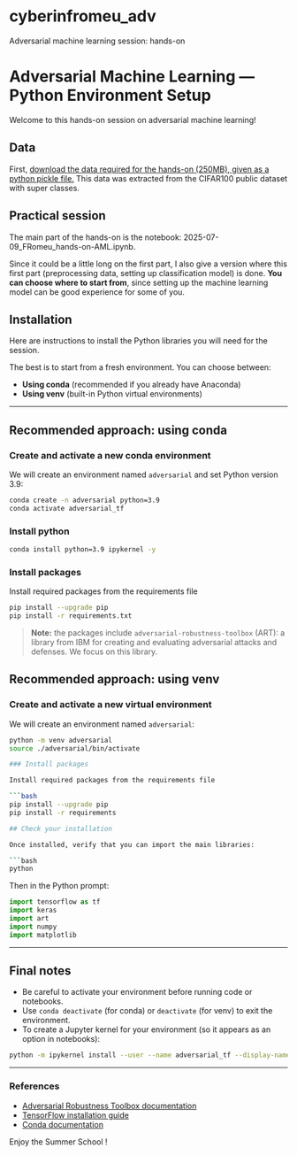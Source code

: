 # cyberinfromeu_adv
Adversarial machine learning session: hands-on

# Adversarial Machine Learning — Python Environment Setup

Welcome to this hands-on session on adversarial machine learning!

## Data
First, [download the data required for the hands-on (250MB), given as a python pickle file.](https://insatoulousefr-my.sharepoint.com/:u:/g/personal/leleux_insa-toulouse_fr/EUCHgBl7cztNj6gTlg0C6kcBhhoAzGckWTlxdqasQdjgNw?e=R7xfWU)
This data was extracted from the CIFAR100 public dataset with super classes.

## Practical session
The main part of the hands-on is the notebook: 2025-07-09_FRomeu_hands-on-AML.ipynb.

Since it could be a little long on the first part, I also give a version where this first part (preprocessing data, setting up classification model) is done.
**You can choose where to start from**, since setting up the machine learning model can be good experience for some of you.

## Installation
Here are instructions to install the Python libraries you will need for the session.

The best is to start from a fresh environment. You can choose between:

* **Using conda** (recommended if you already have Anaconda)
* **Using venv** (built-in Python virtual environments)

---

## Recommended approach: using conda

### Create and activate a new conda environment
We will create an environment named `adversarial` and set Python version 3.9:

```bash
conda create -n adversarial python=3.9
conda activate adversarial_tf
```

### Install python

```bash
conda install python=3.9 ipykernel -y
```

### Install packages

Install required packages from the requirements file

```bash
pip install --upgrade pip
pip install -r requirements.txt
```

> **Note:** the packages include `adversarial-robustness-toolbox` (ART): a library from IBM for creating and evaluating adversarial attacks and defenses.
We focus on this library.

## Recommended approach: using venv

### Create and activate a new virtual environment
We will create an environment named `adversarial`:

```bash
python -m venv adversarial
source ./adversarial/bin/activate

### Install packages

Install required packages from the requirements file

```bash
pip install --upgrade pip
pip install -r requirements

## Check your installation

Once installed, verify that you can import the main libraries:

```bash
python
```

Then in the Python prompt:

```python
import tensorflow as tf
import keras
import art
import numpy
import matplotlib
```

---

## Final notes

* Be careful to activate your environment before running code or notebooks.
* Use `conda deactivate` (for conda) or `deactivate` (for venv) to exit the environment.
* To create a Jupyter kernel for your environment (so it appears as an option in notebooks):

```bash
python -m ipykernel install --user --name adversarial_tf --display-name "Python (adversarial)"
```

---

### References

* [Adversarial Robustness Toolbox documentation](https://adversarial-robustness-toolbox.readthedocs.io/en/latest/)
* [TensorFlow installation guide](https://www.tensorflow.org/install)
* [Conda documentation](https://docs.conda.io/projects/conda/en/latest/user-guide/tasks/manage-environments.html)

Enjoy the Summer School !
